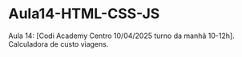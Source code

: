 # Aula14-HTML-CSS-JS
Aula 14: [Codi Academy Centro 10/04/2025 turno da manhã 10-12h]. Calculadora de custo viagens.

